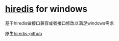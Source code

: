# [hiredis](https://github.com/redis/hiredis) for windows

基于hiredis做接口兼容或者接口修改以满足windows需求

原生[hiredis-github](https://github.com/redis/hiredis) 
